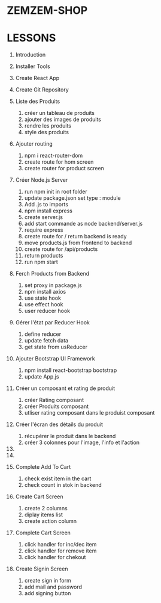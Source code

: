 # ZEMZEM-SHOP

# LESSONS

1. Introduction
2. Installer Tools
3. Create React App
4. Create Git Repository
5. Liste des Produits

   1. créer un tableau de produits
   2. ajouter des images de produits
   3. rendre les produits
   4. style des produits

6. Ajouter routing

   1. npm i react-router-dom
   2. create route for hom screen
   3. create router for product screen

7. Créer Node.js Server

   1. run npm init in root folder
   2. update package.json set type : module
   3. Add .js to imports
   4. npm install express
   5. create server.js
   6. add start commande as node backend/server.js
   7. require express
   8. create route for / return backend is ready
   9. move products.js from frontend to backend
   10. create route for /api/products
   11. return products
   12. run npm start

8. Ferch Products from Backend

   1. set proxy in package.js
   2. npm install axios
   3. use state hook
   4. use effect hook
   5. user reducer hook

9. Gérer l'état par Reducer Hook

   1. define reducer
   2. update fetch data
   3. get state from usReducer

10. Ajouter Bootstrap UI Framework

    1. npm install react-bootstrap bootstrap
    2. update App.js

11. Créer un composant et rating de produit

    1. créer Rating composant
    2. créer Produits composant
    3. utliser rating composant dans le produist composant

12. Créer l'écran des détails du produit

    1. récupérer le produit dans le backend
    2. créer 3 colonnes pour l'image, l'info et l'action

13.
14.

15. Complete Add To Cart

    1. check exist item in the cart
    2. check count in stok in backend

16. Create Cart Screen

    1. create 2 columns
    2. diplay items list
    3. create action column

17. Complete Cart Screen

    1. click handler for inc/dec item
    2. click handler for remove item
    3. click handler for chekout

18. Create Signin Screen
    1. create sign in form
    2. add mail and password
    3. add signing button
